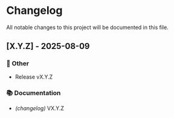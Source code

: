 # Changelog

All notable changes to this project will be documented in this file.

## [X.Y.Z] - 2025-08-09

### 💼 Other

- Release vX.Y.Z

### 📚 Documentation

- *(changelog)* VX.Y.Z

<!-- generated by git-cliff -->
